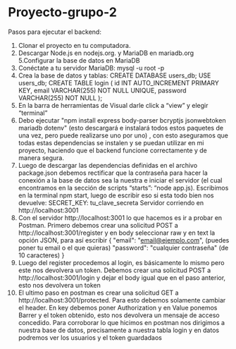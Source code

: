 # Proyecto-grupo-2
Pasos para ejecutar el backend:
1. Clonar el proyecto en tu computadora.
2. Descargar Node.js en nodejs.org. y MariaDB en mariadb.org
5.Configurar la base de datos en MariaDB
3. Conéctate a tu servidor MariaDB: mysql -u root -p
4. Crea la base de datos y tablas: CREATE DATABASE users_db;
 USE users_db;
 CREATE TABLE login ( id INT AUTO_INCREMENT PRIMARY KEY, 
email VARCHAR(255) NOT NULL UNIQUE, 
password VARCHAR(255) NOT NULL );
5. En la barra de herramientas de Visual darle click a “view” y elegir “terminal”
6. Debo ejecutar "npm install express body-parser bcryptjs jsonwebtoken mariadb dotenv" (esto descargará e instalará todos estos paquetes de una vez, pero puede realizarse uno por uno) , con esto aseguramos que todas estas dependencias se instalen y se puedan utilizar en mi proyecto, haciendo que el backend funcione correctamente y de manera segura.
7. Luego de descargar las dependencias definidas en el archivo package.json debemos rectificar que la contraseña para hacer la conexión a la base de datos sea la nuestra e iniciar el servidor (el cual encontramos en la sección de scripts “starts”: “node app.js). Escribimos en la terminal npm start, luego de escribir eso si esta todo bien nos devuelve:
SECRET_KEY: tu_clave_secreta
Servidor corriendo en http://localhost:3001
8. Con el servidor http://localhost:3001 lo que hacemos es ir a probar en Postman. Primero debemos crear una solicitud POST a http://localhost:3001/register y en body seleccionar raw y en text la opción JSON, para así escribir 
{
    "email": "email@ejemplo.com",  (puedes poner tu email o el que quieras)
    "password": "cualquier contraseña" (de 10 caracteres)
}
9. Luego del register procedemos al login, es básicamente lo mismo pero este nos devolvera un token. Debemos crear una solicitud POST a http://localhost:3001/login y dejar el body igual que en el paso anterior, esto nos devolvera un token
10. El ultimo paso en postman es crear una solicitud GET a http://localhost:3001/protected. Para esto debemos solamente cambiar el header. En key debemos poner Authorization y en Value ponemos Barrer y el token obtenido, esto nos devolvera un mensaje de acceso concedido.
Para corroborar lo que hicimos en postman nos dirigimos a nuestra base de datos, precisamente a nuestra tabla login y en datos podremos ver los usuarios y el token guardadaos

